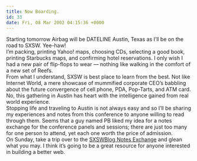 ```yaml
---
title: Now Boarding.
id: 33
date: Fri, 08 Mar 2002 04:15:36 +0000
---
```


Starting tomorrow Airbag will be <span class="caps">DATELINE</span> Austin, Texas as I’ll be on the road to <span class="caps">SXSW</span>. Yee-haw!  
 I’m packing, printing Yahoo! maps, choosing CDs, selecting a good book, printing Starbucks maps, and confirming hotel reservations. I only wish I had a new pair of flip-flops to wear — nothing like walking in the comfort of a new set of Reefs.  
 From what I understand, <span class="caps">SXSW</span> is best place to learn from the best. Not like Internet World, a mere showcase of mummified corporate CEO’s babbling about the future convergence of cell phone, PDA, Pop-Tarts, and ATM card. No, this gathering in Austin has heart with the intelligence gained from real world experience.  
 Stopping life and traveling to Austin is not always easy and so I’ll be sharing my experiences and notes from this conference to anyone willing to read through them. Seems that a guy named PB liked my idea for a notes exchange for the conference panels and sessions; there are just too many for one person to attend, yet each one worth the price of admission.  
 On Sunday, take a trip over to the [SXSWBlog Notes Exchange](http://www.sxswblog.com/exchange.asp) and glean what you may. I think it’s going to be a great resource for anyone interested in building a better web.


